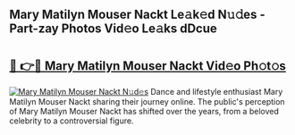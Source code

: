## Mary Matilyn Mouser Nackt Le𝚊k𝚎d N𝚞𝚍es - Part-zay Photos Vid𝚎o Le𝚊ks dDcue

# <h2><a href="http://fb08ng4.evod.top/?m=Mary+Matilyn+Mouser+Nackt">🔗 👉🔴 Mary Matilyn Mouser Nackt Vid𝚎o Ph𝚘t𝚘s</a></h2>

[![Mary Matilyn Mouser Nackt N𝚞d𝚎s](https://i.imgur.com/8V9OHl7.gif)](http://fb08ng4.evod.top/?m=Mary+Matilyn+Mouser+Nackt)
Dance and lifestyle enthusiast Mary Matilyn Mouser Nackt sharing their journey online. The public's perception of Mary Matilyn Mouser Nackt has shifted over the years, from a beloved celebrity to a controversial figure. 
